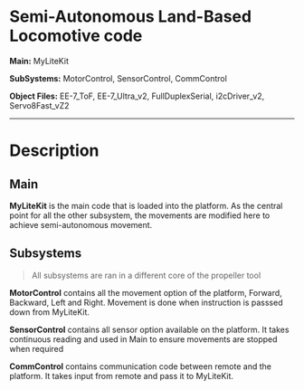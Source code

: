# Semi-Autonomous Land-Based Locomotive code

**Main:**
MyLiteKit

**SubSystems:**
MotorControl,
SensorControl,
CommControl

**Object Files:**
EE-7_ToF,
EE-7_Ultra_v2,
FullDuplexSerial,
i2cDriver_v2,
Servo8Fast_vZ2

-------------------------------------------------------------------------------------------------------------------------------------------------------------------------
# Description

## Main
**MyLiteKit** is the main code that is loaded into the platform. As the central point for all the other subsystem, the movements are modified here to achieve semi-autonomous movement.

## Subsystems 
>All subsystems are ran in a different core of the propeller tool

**MotorControl** contains all the movement option of the platform, Forward, Backward, Left and Right. Movement is done when instruction is passsed down from MyLiteKit.

**SensorControl** contains all sensor option available on the platform. It takes continuous reading and used in Main to ensure movements are stopped when required

**CommControl** contains communication code between remote and the platform. It takes input from remote and pass it to MyLiteKit. 
